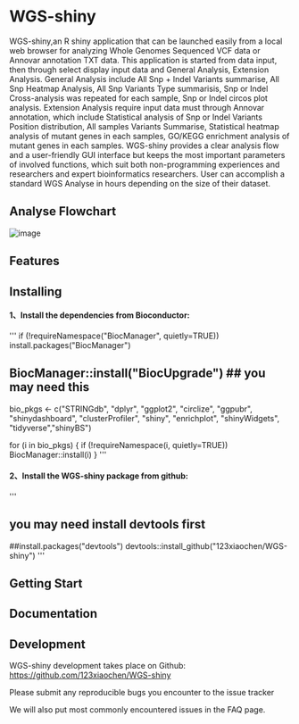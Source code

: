 # WGS-shiny
WGS-shiny,an R shiny application that can be launched easily from a local web browser for analyzing Whole Genomes Sequenced VCF data or Annovar annotation TXT data. This application is started from data input, then through select display input data and General Analysis, Extension Analysis. General Analysis include All Snp + Indel Variants summarise, All Snp Heatmap Analysis, All Snp Variants Type summarisis, Snp or Indel Cross-analysis was repeated for each sample, Snp or Indel circos plot analysis. Extension Analysis require input data must through Annovar annotation, which include Statistical analysis of Snp or Indel Variants Position distribution, All samples Variants Summarise, Statistical heatmap analysis of mutant genes in each samples, GO/KEGG enrichment analysis of mutant genes in each samples. WGS-shiny provides a clear analysis flow and a user-friendly GUI interface but keeps the most important parameters of involved functions, which suit both non-programming experiences and researchers and expert bioinformatics researchers. User can accomplish a standard WGS Analyse in hours depending on the size of their dataset. 

## Analyse Flowchart
![image](https://user-images.githubusercontent.com/95121465/181185498-f3db2952-f1e8-4848-85cc-263c31b6b13d.png)

## Features

## Installing
#### 1、Install the dependencies from Bioconductor:
'''
if (!requireNamespace("BiocManager", quietly=TRUE))
    install.packages("BiocManager")
    
## BiocManager::install("BiocUpgrade") ## you may need this
bio_pkgs <- c("STRINGdb", "dplyr", "ggplot2", "circlize", "ggpubr", "shinydashboard", "clusterProfiler", "shiny", "enrichplot", "shinyWidgets", "tidyverse","shinyBS")
             
for (i in bio_pkgs) {
  if (!requireNamespace(i, quietly=TRUE))
  BiocManager::install(i)
}
'''

#### 2、Install the WGS-shiny package from github:
'''
## you may need install devtools first
##install.packages("devtools")
devtools::install_github("123xiaochen/WGS-shiny")
'''
## Getting Start

## Documentation

## Development
WGS-shiny development takes place on Github: https://github.com/123xiaochen/WGS-shiny

Please submit any reproducible bugs you encounter to the issue tracker

We will also put most commonly encountered issues in the FAQ page.
